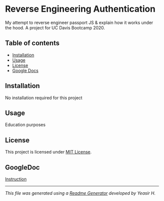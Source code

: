 
# Reverse Engineering Authentication
My attempt to reverse engineer passport JS & explain how it works under the hood. A project for UC Davis Bootcamp 2020.
## Table of contents
* [Installation](#Installation)
* [Usage](#Usage)
* [License](#License)
* [Google Docs](#GoogleDoc)
## Installation
No installation required for this project
## Usage
Education purposes
## License
This project is licensed under [MIT License](https://choosealicense.com/licenses/).
## GoogleDoc
[Instruction](https://drive.google.com/open?id=1OkEfWFbB-SzO6-nLsFXI__QijMDEQiJDlt2NmkEgMVE)
***
_This file was generated using a [Readme Generator](https://github.com/yeasir01/readme-generator) developed by Yeasir H._
